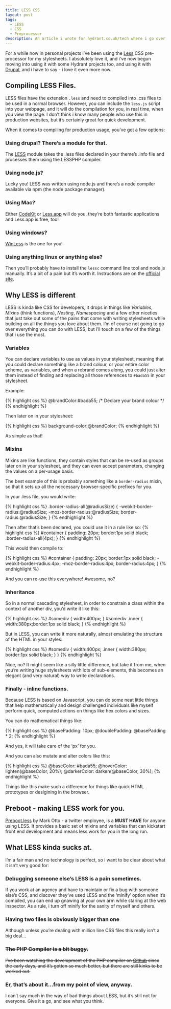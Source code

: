 ```yaml
---
title: LESS CSS
layout: post
tags:
  - LESS
  - CSS
  - Preprocessor
description: An article i wrote for hydrant.co.uk/tech where i go over the basic features of the LESS CSS pre-processor.
---
```


For a while now in personal projects i’ve been using the [Less][1] CSS pre-processor for my stylesheets. I absolutely love it, and i’ve now begun moving into using it with some Hydrant projects too, and using it with [Drupal][2], and i have to say - i love it even more now.

## Compiling LESS Files.

LESS files have the extension `.less` and need to compiled into .css files to be used in a normal browser. However, you can include the `less.js` script into your webpage, and it will do the compilation for you, in real time, when you view the page. I don’t think i know many people who use this in production websites, but it’s certainly great for quick development.

When it comes to compiling for production usage, you’ve got a few options:

### Using drupal? There’s a module for that.

The [LESS][3] module takes the .less files declared in your theme’s .info file and processes them using the LESSPHP compiler.

### Using node.js?

Lucky you! LESS was written using node.js and there’s a node compiler available via npm (the node package manager).

### Using Mac?

Either [CodeKit][4] or [Less.app][5] will do you, they’re both fantastic applications and Less.app is free, too!

### Using windows?

[WinLess][6] is the one for you!

### Using anything linux or anything else?

Then you’ll probably have to install the `lessc` command line tool and node.js manually. It’s a bit of a pain but it’s worth it. Instructions are on the [official site][1].

## Why LESS is different

LESS is kinda like CSS for developers, it drops in things like *Variables*, *Mixins* (think functions), *Nesting*, *Namespacing* and a few other niceties that just take out some of the pains that come with writing stylesheets while building on all the things you love about them. I’m of course not going to go over everything you can do with LESS, but i’ll touch on a few of the things that i use the most.

### Variables

You can declare variables to use as values in your stylesheet, meaning that you could declare something like a brand colour, or your entire color scheme, as variables, and when a rebrand comes along, you could just alter them instead of finding and replacing all those references to `#bada55` in your stylesheet.

Example:

{% highlight css %}
@brandColor:#bada55; /* Declare your brand colour */
{% endhighlight %}

Then later on in your stylesheet:

{% highlight css %}
background-color:@brandColor;
{% endhighlight %}

As simple as that!

### Mixins

Mixins are like functions, they contain styles that can be re-used as groups later on in your stylesheet, and they can even accept parameters, changing the values on a per-usage basis.

The best example of this is probably something like a `border-radius` mixin, so that it sets up all the neccessary browser-specific prefixes for you.

In your .less file, you would write:

{% highlight css %}
.border-radius-all(@radiusSize) {
    -webkit-border-radius:@radiusSize;
    -moz-border-radius:@radiusSize;
    border-radius:@radiusSize;
}
{% endhighlight %}

Then after that’s been declared, you could use it in a rule like so:
{% highlight css %}
#container {
    padding: 20px;
    border:1px solid black;
    .border-radius-all(4px);
}
{% endhighlight %}

This would then compile to:

{% highlight css %}
#container {
    padding: 20px;
    border:1px solid black;
    -webkit-border-radius:4px;
    -moz-border-radius:4px;
    border-radius:4px;
}
{% endhighlight %}

And you can re-use this everywhere! Awesome, no?

### Inheritance

So in a normal cascading stylesheet, in order to constrain a class within the context of another div, you’d write it like this:

{% highlight css %}
#somediv { width:400px; }
#somediv .inner { width:380px;border:1px solid black; }
{% endhighlight %}

But in LESS, you can write it more naturally, almost emulating the structure of the HTML in your styles:

{% highlight css %}
#somediv {
    width:400px;
    .inner {
        width:380px;
        border:1px solid black;
    }
}
{% endhighlight %}

Nice, no? It might seem like a silly little difference, but take it from me, when you’re writing huge stylesheets with lots of sub-elements, this becomes an elegant (and very natural) way to write declarations.

### Finally - inline functions.

Because LESS is based on Javascript, you can do some neat little things that help mathematically and design challenged individuals like myself perform quick, computed actions on things like hex colors and sizes.

You can do mathematical things like:

{% highlight css %}
@basePadding: 10px;
@doublePadding: @basePadding * 2;
{% endhighlight %}

And yes, it will take care of the ‘px’ for you.

And you can also mutate and alter colors like this:

{% highlight css %}
@baseColor: #bada55;
@hoverColor: lighten(@baseColor, 20%);
@darkerColor: darken(@baseColor, 30%);
{% endhighlight %}

Things like this make such a difference for things like quick HTML prototypes or desigining in the browser.

## Preboot - making LESS work for you.

[Preboot.less][7] by Mark Otto - a twitter employee, is a **MUST HAVE** for anyone using LESS. It provides a basic set of mixins and variables that can kickstart front end development and means less work for you in the long run.

## What LESS kinda sucks at.

I’m a fair man and no technology is perfect, so i want to be clear about what it isn’t very good for:

### Debugging someone else’s LESS is a pain sometimes.

If you work at an agency and have to maintain or fix a bug with someone else’s CSS, and discover they’ve used LESS and the ‘minify’ option when it’s compiled, you can end up gnawing at your own arm while staring at the web inspector. As a rule, i turn off minify for the sanity of myself and others.

### Having two files is obviously bigger than one

Although unless you’re dealing with million line CSS files this really isn’t a big deal…

### <s>The PHP Compiler is a bit buggy.</s>

<s>I’ve been watching the development of the PHP compiler on [Github][8] since the early days, and it’s gotten so much better, but there are still kinks to be worked out.</s>

### Er, that’s about it…from my point of view, anyway.

I can’t say much in the way of bad things about LESS, but it’s still not for everyone. Give it a go, and see what you think.

 [1]: http://lesscss.org
 [2]: http://drupal.org
 [3]: http://drupal.org/project/less
 [4]: http://incident57.com/codekit/
 [5]: http://incident57.com/less/
 [6]: http://winless.org/
 [7]: http://markdotto.com/bootstrap/
 [8]: https://github.com/leafo/lessphp
